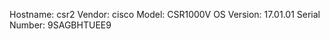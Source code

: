 Hostname:      csr2
Vendor:        cisco
Model:         CSR1000V
OS Version:    17.01.01
Serial Number:  9SAGBHTUEE9
